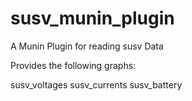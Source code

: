 # susv_munin_plugin
A Munin Plugin for reading susv Data

Provides the following graphs:

susv_voltages
susv_currents
susv_battery
